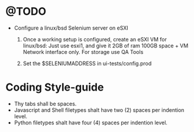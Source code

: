 @TODO
===========

* Configure a linux/bsd Selenium server on eSXI

    1. Once a working setup is configured, create an eSXI VM for linux/bsd:
        Just use esxi1, and give it 2GB of ram 100GB space + VM Network interface only.
        For storage use QA Tools

    2. Set the $SELENIUMADDRESS in ui-tests/config.prod


Coding Style-guide
===========

* Thy tabs shall be spaces.
* Javascript and Shell filetypes shalt have two (2) spaces per indention level.
* Python filetypes shalt have four (4) spaces per indention level.
